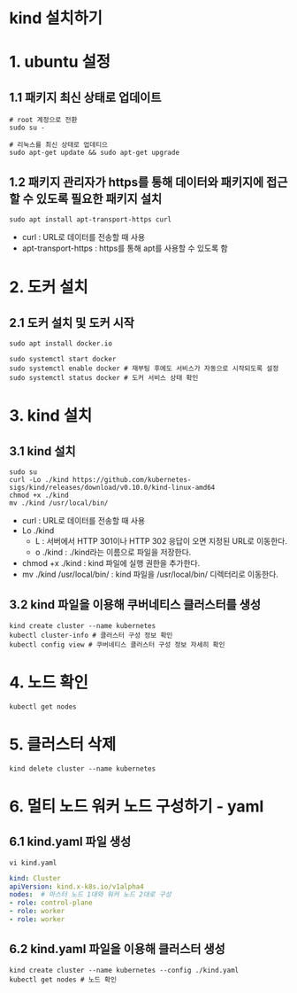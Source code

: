 # kind 설치하기

# 1. ubuntu 설정
## 1.1 패키지 최신 상태로 업데이트
```ubuntu
# root 계정으로 전환
sudo su -

# 리눅스를 최신 상태로 업데티으
sudo apt-get update && sudo apt-get upgrade 
```

## 1.2 패키지 관리자가 https를 통해 데이터와 패키지에 접근할 수 있도록 필요한 패키지 설치 
```ubuntu
sudo apt install apt-transport-https curl
```
- curl : URL로 데이터를 전송할 때 사용
- apt-transport-https : https를 통해 apt를 사용할 수 있도록 함

# 2. 도커 설치
## 2.1 도커 설치 및 도커 시작
```ubuntu
sudo apt install docker.io

sudo systemctl start docker
sudo systemctl enable docker # 재부팅 후에도 서비스가 자동으로 시작되도록 설정
sudo systemctl status docker # 도커 서비스 상태 확인
```

# 3. kind 설치
## 3.1 kind 설치
```ubuntu
sudo su
curl -Lo ./kind https://github.com/kubernetes-sigs/kind/releases/download/v0.10.0/kind-linux-amd64
chmod +x ./kind
mv ./kind /usr/local/bin/
```
- curl : URL로 데이터를 전송할 때 사용
- Lo ./kind
  - L : 서버에서 HTTP 301이나 HTTP 302 응답이 오면 지정된 URL로 이동한다.
  - o ./kind : ./kind라는 이름으로 파일을 저장한다.
- chmod +x ./kind : kind 파일에 실행 권한을 추가한다.
- mv ./kind /usr/local/bin/ : kind 파일을 /usr/local/bin/ 디렉터리로 이동한다.

## 3.2 kind 파일을 이용해 쿠버네티스 클러스터를 생성
```ubuntu
kind create cluster --name kubernetes
kubectl cluster-info # 클러스터 구성 정보 확인
kubectl config view # 쿠버네티스 클러스터 구성 정보 자세히 확인
```

# 4. 노드 확인
```ubuntu
kubectl get nodes
```

# 5. 클러스터 삭제
```ubuntu
kind delete cluster --name kubernetes
```

# 6. 멀티 노드 워커 노드 구성하기 - yaml
## 6.1 kind.yaml 파일 생성
```ubuntu
vi kind.yaml
```
```yaml
kind: Cluster
apiVersion: kind.x-k8s.io/v1alpha4
nodes:  # 마스터 노드 1대와 워커 노드 2대로 구성
- role: control-plane
- role: worker
- role: worker
```

## 6.2 kind.yaml 파일을 이용해 클러스터 생성
```ubuntu
kind create cluster --name kubernetes --config ./kind.yaml
kubectl get nodes # 노드 확인
```

